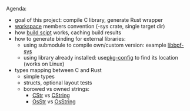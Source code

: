 Agenda:
- goal of this project: compile C library, generate Rust wrapper
- [workspace](Cargo.toml) members convention (-sys crate, single target dir)
- how [build scipt](pingpong-sys/build.rs) works, caching build results
- how to generate binding for external libraries:
  - using submodule to compile own/custom version: example [libbpf-sys](https://github.com/libbpf/libbpf-sys/tree/master)
  - using library already installed: use[pkg-config](https://crates.io/crates/pkg-config) to find its location (works on Linux)
- types mapping between C and Rust
  - simple types
  - structs, optional layout tests
  - borowed vs owned strings:
    - [CStr](https://doc.rust-lang.org/std/ffi/struct.CStr.html) vs [CString](https://doc.rust-lang.org/std/ffi/struct.CString.html)
    - [OsStr](https://doc.rust-lang.org/std/ffi/struct.OsStr.html) vs [OsString](https://doc.rust-lang.org/std/ffi/struct.OsString.html)
 